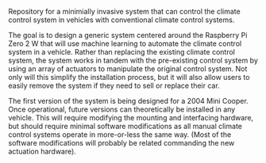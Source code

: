 Repository for a minimially invasive system that can control the climate control system in vehicles with conventional climate control systems.

The goal is to design a generic system centered around the Raspberry Pi Zero 2 W that will use machine learning to automate the climate control system in a vehicle. Rather than replacing the existing climate control system, the system works in tandem with the pre-existing control system by using an array of actuators to manipulate the original control system. Not only will this simplify the installation process, but it will also allow users to easily remove the system if they need to sell or replace their car.

The first version of the system is being designed for a 2004 Mini Cooper. Once operational, future versions can theoretically be installed in any vehicle. This will require modifying the mounting and interfacing hardware, but should require minimal software modifications as all manual climate control systems operate in more-or-less the same way. (Most of the software modifications will probably be related commanding the new actuation hardware).
